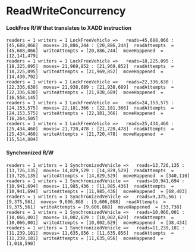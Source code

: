 # ReadWriteConcurrency
#### LockFree R/W that translates to XADD instruction <br/>
```readers = 1 writers = 1 LockFreeVehicle =>   reads=45,688,066 : [45,688,066]  moves= 20,886,244 : [20,886,244]  readAttempts  = [45,688,066]  writeAttempts = [20,886,244]  moveHappened  = [12,141,479]  ```<br/>
```readers = 1 writers = 1 LockFreeVehicle =>   reads=18,225,095 : [18,225,095]  moves= 21,969,852 : [21,969,852]  readAttempts  = [18,225,095]  writeAttempts = [21,969,852]  moveHappened  = [14,430,792]```  <br />
```readers = 1 writers = 1 LockFreeVehicle =>   reads=22,336,630 : [22,336,630]  moves= 21,938,689 : [21,938,689]  readAttempts  = [22,336,630]  writeAttempts = [21,938,689]  moveHappened  = [16,558,145]```  <br />
```readers = 1 writers = 1 LockFreeVehicle =>   reads=24,153,575 : [24,153,575]  moves= 22,181,366 : [22,181,366]  readAttempts  = [24,153,575]  writeAttempts = [22,181,366]  moveHappened  = [16,264,505]```  <br />
```readers = 1 writers = 1 LockFreeVehicle =>   reads=25,434,460 : [25,434,460]  moves= 21,720,478 : [21,720,478]  readAttempts  = [25,434,460]  writeAttempts = [21,720,478]  moveHappened  = [15,514,884]```  <br />

#### Synchronized R/W 
```readers = 1 writers = 1 SynchronizedVehicle =>   reads=13,726,135 : [13,726,135]  moves= 14,829,529 : [14,829,529]  readAttempts  = [13,726,135]  writeAttempts = [14,829,529]  moveHappened  = [340,110]``` <br/> 
```readers = 1 writers = 1 SynchronizedVehicle =>   reads=10,941,694 : [10,941,694]  moves= 11,985,436 : [11,985,436]  readAttempts  = [10,941,694]  writeAttempts = [11,985,436]  moveHappened  = [68,403]``` <br/> 
```readers = 1 writers = 1 SynchronizedVehicle =>   reads=9,375,561 : [9,375,561]  moves= 9,606,868 : [9,606,868]  readAttempts  = [9,375,561]  writeAttempts = [9,606,868]  moveHappened  = [33,738]``` <br/> 
```readers = 1 writers = 1 SynchronizedVehicle =>   reads=10,066,001 : [10,066,001]  moves= 10,002,629 : [10,002,629]  readAttempts  = [10,066,001]  writeAttempts = [10,002,629]  moveHappened  = [38,434]``` <br/> 
```readers = 1 writers = 1 SynchronizedVehicle =>   reads=11,239,181 : [11,239,181]  moves= 11,635,856 : [11,635,856]  readAttempts  = [11,239,181]  writeAttempts = [11,635,856]  moveHappened  = [1,018,590]``` <br/> 

